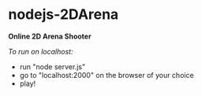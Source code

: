 # nodejs-2DArena
**Online 2D Arena Shooter**

*To run on localhost:*
- run "node server.js"
- go to "localhost:2000" on the browser of your choice
- play!




